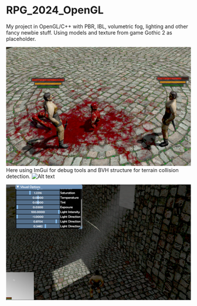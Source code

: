 # RPG_2024_OpenGL
My project in OpenGL/C++ with PBR, IBL, volumetric fog, lighting and other fancy newbie stuff.
Using models and texture from game Gothic 2 as placeholder.

![Alt text](/example.jpg?raw=true "example")
Here using ImGui for debug tools and BVH structure for terrain collision detection.
![Alt text](/example2.png?raw=true "example")

![Alt text](/example3.jpg?raw=true "example")
